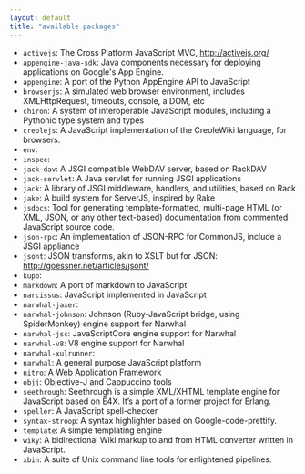 ```yaml
---
layout: default
title: "available packages"
---
```

* `activejs`: The Cross Platform JavaScript MVC, http://activejs.org/
* `appengine-java-sdk`: Java components necessary for deploying applications on Google's App Engine.
* `appengine`: A port of the Python AppEngine API to JavaScript
* `browserjs`: A simulated web browser environment, includes XMLHttpRequest, timeouts, console, a DOM, etc
* `chiron`: A system of interoperable JavaScript modules, including a Pythonic type system and types
* `creolejs`: A JavaScript implementation of the CreoleWiki language, for browsers.
* `env`: 
* `inspec`: 
* `jack-dav`: A JSGI compatible WebDAV server, based on RackDAV
* `jack-servlet`: A Java servlet for running JSGI applications
* `jack`: A library of JSGI middleware, handlers, and utilities, based on Rack
* `jake`: A build system for ServerJS, inspired by Rake
* `jsdocs`: Tool for generating template-formatted, multi-page HTML (or XML, JSON, or any other text-based) documentation from commented JavaScript source code.
* `json-rpc`: An implementation of JSON-RPC for CommonJS, include a JSGI appliance
* `jsont`: JSON transforms, akin to XSLT but for JSON: http://goessner.net/articles/jsont/
* `kupo`: 
* `markdown`: A port of markdown to JavaScript
* `narcissus`: JavaScript implemented in JavaScript
* `narwhal-jaxer`: 
* `narwhal-johnson`: Johnson (Ruby-JavaScript bridge, using SpiderMonkey) engine support for Narwhal
* `narwhal-jsc`: JavaScriptCore engine support for Narwhal
* `narwhal-v8`: V8 engine support for Narwhal
* `narwhal-xulrunner`: 
* `narwhal`: A general purpose JavaScript platform
* `nitro`: A Web Application Framework
* `objj`: Objective-J and Cappuccino tools
* `seethrough`: Seethrough is a simple XML/XHTML template engine for JavaScript based on E4X. It’s a port of a former project for Erlang.
* `speller`: A JavaScript spell-checker
* `syntax-stroop`: A syntax highlighter based on Google-code-prettify.
* `template`: A simple templating engine
* `wiky`: A bidirectional Wiki markup to and from HTML converter written in JavaScript.
* `xbin`: A suite of Unix command line tools for enlightened pipelines.
